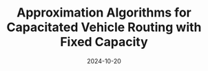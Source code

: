 ---
title: "Approximation Algorithms for Capacitated Vehicle Routing with Fixed Capacity"
collection: talks
type: "Talk"
# permalink: /talks/2012-03-01-talk-1
venue: "<a href='https://conf.orsc.org.cn/conferences/detail?id=25'>Second Forum for New Researchers in Operations Research</a> of Operations Research Society of China (ORSC)"
date: 2024-10-20
location: "Guiyang, Guizhou, China"
---